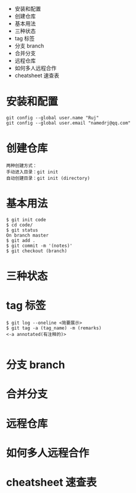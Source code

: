 - 安装和配置
- 创建仓库
- 基本用法
- 三种状态
- tag 标签
- 分支 branch
- 合并分支
- 远程仓库
- 如何多人远程合作
- cheatsheet 速查表

# 安装和配置
```
git config --global user.name "Ruj"
git config --global user.email "namedrj@qq.com"
```

# 创建仓库
```
两种创建方式：
手动进入目录：git init
自动创建目录：git init (directory)
```
# 基本用法
```
$ git init code
$ cd code/
$ git status
On branch master
$ git add .
$ git commit -m '(notes)'
$ git checkout (branch)
```
# 三种状态

# tag 标签
```
$ git log --oneline <简要展示>
$ git tag -a (tag_name) -m (remarks)
<-a annotated(有注释的)>


```
# 分支 branch
# 合并分支
# 远程仓库
# 如何多人远程合作
# cheatsheet 速查表
